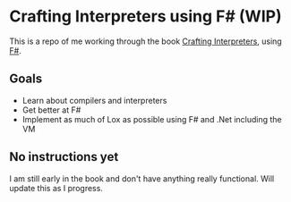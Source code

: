 # Crafting Interpreters using F# (WIP)
This is a repo of me working through the book [Crafting Interpreters](https://craftinginterpreters.com/contents.html),
using [F#](https://fsharp.org/).

## Goals
 * Learn about compilers and interpreters
 * Get better at F#
 * Implement as much of Lox as possible using F# and .Net including the VM
 
 ## No instructions yet
 I am still early in the book and don't have anything really functional.
 Will update this as I progress.

